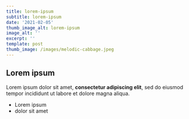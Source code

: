 ```yaml
---
title: lorem-ipsum
subtitle: lorem-ipsum
date: '2021-02-05'
thumb_image_alt: lorem-ipsum
image_alt: ''
excerpt: ''
template: post
thumb_image: /images/melodic-cabbage.jpeg
---
```

## Lorem ipsum

Lorem ipsum dolor sit amet, **consectetur adipiscing elit**, sed do eiusmod tempor incididunt ut labore et dolore magna aliqua.

- Lorem ipsum
- dolor sit amet
